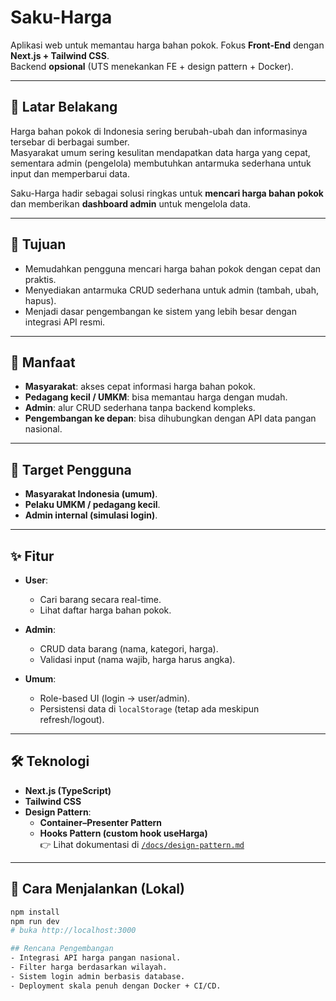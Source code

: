 # Saku-Harga

Aplikasi web untuk memantau harga bahan pokok. Fokus **Front-End** dengan **Next.js + Tailwind CSS**.  
Backend **opsional** (UTS menekankan FE + design pattern + Docker).

---

## 📌 Latar Belakang
Harga bahan pokok di Indonesia sering berubah-ubah dan informasinya tersebar di berbagai sumber.  
Masyarakat umum sering kesulitan mendapatkan data harga yang cepat, sementara admin (pengelola) membutuhkan antarmuka sederhana untuk input dan memperbarui data.  

Saku-Harga hadir sebagai solusi ringkas untuk **mencari harga bahan pokok** dan memberikan **dashboard admin** untuk mengelola data.

---

## 🎯 Tujuan
- Memudahkan pengguna mencari harga bahan pokok dengan cepat dan praktis.
- Menyediakan antarmuka CRUD sederhana untuk admin (tambah, ubah, hapus).
- Menjadi dasar pengembangan ke sistem yang lebih besar dengan integrasi API resmi.

---

## 🌱 Manfaat
- **Masyarakat**: akses cepat informasi harga bahan pokok.
- **Pedagang kecil / UMKM**: bisa memantau harga dengan mudah.
- **Admin**: alur CRUD sederhana tanpa backend kompleks.
- **Pengembangan ke depan**: bisa dihubungkan dengan API data pangan nasional.

---

## 👥 Target Pengguna
- **Masyarakat Indonesia (umum)**.
- **Pelaku UMKM / pedagang kecil**.
- **Admin internal (simulasi login)**.

---

## ✨ Fitur
- **User**:  
  - Cari barang secara real-time.  
  - Lihat daftar harga bahan pokok.  

- **Admin**:  
  - CRUD data barang (nama, kategori, harga).  
  - Validasi input (nama wajib, harga harus angka).  

- **Umum**:  
  - Role-based UI (login → user/admin).  
  - Persistensi data di `localStorage` (tetap ada meskipun refresh/logout).  

---

## 🛠️ Teknologi
- **Next.js (TypeScript)**
- **Tailwind CSS**
- **Design Pattern**:  
  - **Container–Presenter Pattern**  
  - **Hooks Pattern (custom hook useHarga)**  
  👉 Lihat dokumentasi di [`/docs/design-pattern.md`](./docs/design-pattern.md)

---

## 🚀 Cara Menjalankan (Lokal)
```bash
npm install
npm run dev
# buka http://localhost:3000

## Rencana Pengembangan
- Integrasi API harga pangan nasional.
- Filter harga berdasarkan wilayah.
- Sistem login admin berbasis database.
- Deployment skala penuh dengan Docker + CI/CD.

